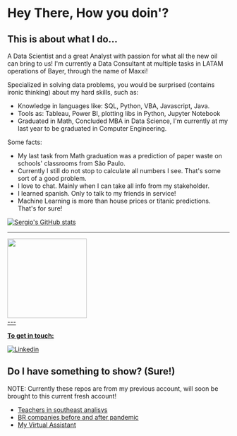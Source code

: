 # Hey There, How you doin'?

## This is about what I do...
A Data Scientist and a great Analyst with passion for what all the new oil can bring to us!
I'm currently a Data Consultant at multiple tasks in LATAM operations of Bayer, through the name of Maxxi!

Specialized in solving data problems, you would be surprised (contains ironic thinking) about my hard skills, such as:
- Knowledge in languages like: SQL, Python, VBA, Javascript, Java.
- Tools as: Tableau, Power BI, plotting libs in Python, Jupyter Notebook
- Graduated in Math, Concluded MBA in Data Science, I'm currently at my last year to be graduated in Computer Engineering.

Some facts:
- My last task from Math graduation was a prediction of paper waste on schools' classrooms from São Paulo.
- Currently I still do not stop to calculate all numbers I see. That's some sort of a good problem.
- I love to chat. Mainly when I can take all info from my stakeholder.
- I learned spanish. Only to talk to my friends in service!
- Machine Learning is more than house prices or titanic predictions. That's for sure!

[![Sergio's GitHub stats](https://github-readme-stats.vercel.app/api/top-langs/?username=sergioneto12)](https://github.com/sergioneto12/github-readme-stats)

---
<div>
<a href="https://github.com/jessycalais">
<img loading="lazy" height="180em" src="https://github-readme-stats.vercel.app/api?username=sergioneto14&show_icons=true&theme=transparent&include_all_commits=true&count_private=true"/>
</div>
---

**To get in touch:**

[![Linkedin](https://img.shields.io/badge/LinkedIn-0077B5?style=for-the-badge&logo=linkedin&logoColor=white)](https://www.linkedin.com/in/sergioguilhermeneto/)

## Do I have something to show? (Sure!)
NOTE: Currently these repos are from my previous account, will soon be brought to this current fresh account!

- [Teachers in southeast analisys](https://github.com/sergioneto14/Analise_Censo_Escolar_2020)
- [BR companies before and after pandemic](https://github.com/sergioneto14/PJI4_analise_dados_cnpj)
- [My Virtual Assistant](https://github.com/SergioNeto14/virtual_assist/)

<!--
**sergioneto12/sergioneto12** is a ✨ _special_ ✨ repository because its `README.md` (this file) appears on your GitHub profile.

Here are some ideas to get you started:

- 🔭 I’m currently working on ...
- 🌱 I’m currently learning ...
- 👯 I’m looking to collaborate on ...
- 🤔 I’m looking for help with ...
- 💬 Ask me about ...
- 📫 How to reach me: ...
- 😄 Pronouns: ...
-->
